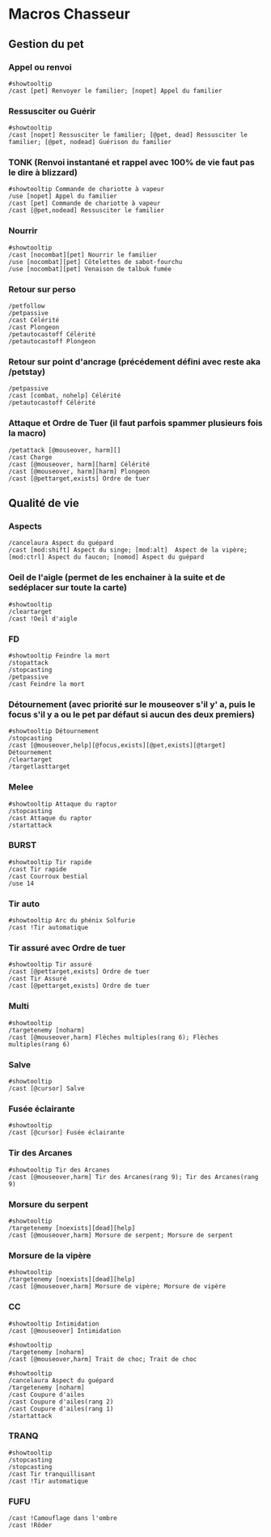 # Macros Chasseur

## Gestion du pet

### Appel ou renvoi
```
#showtooltip
/cast [pet] Renvoyer le familier; [nopet] Appel du familier
```

### Ressusciter ou Guérir
```
#showtooltip
/cast [nopet] Ressusciter le familier; [@pet, dead] Ressusciter le familier; [@pet, nodead] Guérison du familier
```

### TONK (Renvoi instantané et rappel avec 100% de vie faut pas le dire à blizzard)
```
#showtooltip Commande de chariotte à vapeur
/use [nopet] Appel du familier
/cast [pet] Commande de chariotte à vapeur
/cast [@pet,nodead] Ressusciter le familier
```

### Nourrir
```
#showtooltip
/cast [nocombat][pet] Nourrir le familier
/use [nocombat][pet] Côtelettes de sabot-fourchu
/use [nocombat][pet] Venaison de talbuk fumée
```

### Retour sur perso
```
/petfollow
/petpassive
/cast Célérité
/cast Plongeon
/petautocastoff Célérité
/petautocastoff Plongeon
```
### Retour sur point d'ancrage (précédement défini avec reste aka /petstay)
```
/petpassive
/cast [combat, nohelp] Célérité
/petautocastoff Célérité

```

### Attaque et Ordre de Tuer (il faut parfois spammer plusieurs fois la macro)
```
/petattack [@mouseover, harm][]
/cast Charge
/cast [@mouseover, harm][harm] Célérité
/cast [@mouseover, harm][harm] Plongeon
/cast [@pettarget,exists] Ordre de tuer
```

## Qualité de vie

### Aspects
```
/cancelaura Aspect du guépard
/cast [mod:shift] Aspect du singe; [mod:alt]  Aspect de la vipère; [mod:ctrl] Aspect du faucon; [nomod] Aspect du guépard
```

### Oeil de l'aigle (permet de les enchainer à la suite et de sedéplacer sur toute la carte)
```
#showtooltip
/cleartarget
/cast !Oeil d'aigle
```

### FD
```
#showtooltip Feindre la mort
/stopattack
/stopcasting
/petpassive
/cast Feindre la mort
```

### Détournement (avec priorité sur le mouseover s'il y' a, puis le focus s'il y a ou le pet par défaut si aucun des deux premiers)
```
#showtooltip Détournement
/stopcasting
/cast [@mouseover,help][@focus,exists][@pet,exists][@target] Détournement
/cleartarget
/targetlasttarget
```

### Melee
```
#showtooltip Attaque du raptor
/stopcasting
/cast Attaque du raptor
/startattack
```

### BURST
```
#showtooltip Tir rapide
/cast Tir rapide
/cast Courroux bestial
/use 14
```

### Tir auto
```
#showtooltip Arc du phénix Solfurie
/cast !Tir automatique
```

### Tir assuré avec Ordre de tuer
```
#showtooltip Tir assuré
/cast [@pettarget,exists] Ordre de tuer
/cast Tir Assuré
/cast [@pettarget,exists] Ordre de tuer
```

### Multi
```
#showtooltip
/targetenemy [noharm]
/cast [@mouseover,harm] Flèches multiples(rang 6); Flèches multiples(rang 6)
```
### Salve
```
#showtooltip
/cast [@cursor] Salve
```

### Fusée éclairante
```
#showtooltip
/cast [@cursor] Fusée éclairante
```

### Tir des Arcanes
```
#showtooltip Tir des Arcanes
/cast [@mouseover,harm] Tir des Arcanes(rang 9); Tir des Arcanes(rang 9)
```

### Morsure du serpent
```
#showtooltip
/targetenemy [noexists][dead][help]
/cast [@mouseover,harm] Morsure de serpent; Morsure de serpent
```

### Morsure de la vipère
```
#showtooltip
/targetenemy [noexists][dead][help]
/cast [@mouseover,harm] Morsure de vipère; Morsure de vipère
```

### CC
```
#showtooltip Intimidation
/cast [@mouseover] Intimidation
```
```
#showtooltip
/targetenemy [noharm]
/cast [@mouseover,harm] Trait de choc; Trait de choc
```
```
#showtooltip
/cancelaura Aspect du guépard
/targetenemy [noharm]
/cast Coupure d'ailes
/cast Coupure d'ailes(rang 2)
/cast Coupure d'ailes(rang 1)
/startattack
```

### TRANQ
```
#showtooltip
/stopcasting
/stopcasting
/cast Tir tranquillisant
/cast !Tir automatique
```


### FUFU
```
/cast !Camouflage dans l'ombre
/cast !Rôder
```
